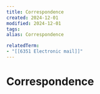 ```yaml
---
title: Correspondence
created: 2024-12-01
modified: 2024-12-01
tags: 
alias: Correspondence

relatedTerm:
- "[[6351 Electronic mail]]"
---
```

# Correspondence
